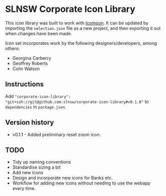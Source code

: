 # SLNSW Corporate Icon Library

This icon library was built to work with [Icomoon](https://icomoon.io/). It can
be updated by importing the `selection.json` file as a new project, and then
exporting it out when changes have been made.

Icon set incorporates work by the following designers/developers, among others:

* Georgina Carberry
* Geoffrey Roberts
* Colin Watson

## Instructions

Add `"corporate-icon-library": "git+ssh://git@github.com:slnsw/corporate-icon-library#v0.1.0"` to `dependencies` in `package.json`.

## Version history

* v0.1.1 - Added preliminary reset zoom icon.

## TODO

* Tidy up naming conventions
* Standardise sizing a bit
* Add new icons
* Design and incorporate new icons for Banks etc.
* Workflow for adding new icons without needing to use the webapp every time.
